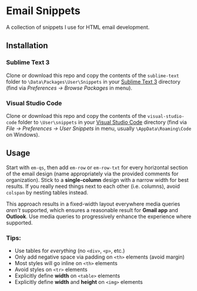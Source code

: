 # Email Snippets
A collection of snippets I use for HTML email development.

## Installation

### Sublime Text 3

Clone or download this repo and copy the contents of the `sublime-text` folder to `\Data\Packages\User\Snippets` in your [Sublime&nbsp;Text&nbsp;3](https://www.sublimetext.com/3) directory (find via *Preferences &rarr; Browse Packages* in menu).

### Visual Studio Code

Clone or download this repo and copy the contents of the `visual-studio-code` folder to `\User\snippets` in your [Visual&nbsp;Studio&nbsp;Code](https://code.visualstudio.com) directory (find via *File &rarr; Preferences &rarr; User Snippets* in menu, usually `\AppData\Roaming\Code` on Windows).

## Usage

Start with `em-qs`, then add `em-row` or `em-row-txt` for every horizontal section of the email design (name appropriately via the provided comments for organization). Stick to a **single-column** design with a narrow width for best results. If you really need things next to each other (i.e. columns), avoid `colspan` by nesting tables instead.

This approach results in a fixed-width layout everywhere media queries *aren't* supported, which ensures a reasonable result for **Gmail app** and **Outlook**. Use media queries to progressively enhance the experience where supported.

### Tips:

* Use tables for *everything* (no `<div>`, `<p>`, etc.)
* Only add negative space via padding on `<th>` elements (avoid margin)
* Most styles will go inline on `<th>` elements
* Avoid styles on `<tr>` elements
* Explicitly define **width** on `<table>` elements
* Explicitly define **width** and **height** on `<img>` elements

